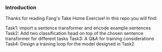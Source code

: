 ### Introduction

Thanks for reading Fang's Take Home Exercise! In this repo you will find:

Task1: import a sentence transformer and encode example sentences
Task2: Add two classification head on top of the chosen sentence transformer for different tasks
Task3: A Q&A for training considerations
Task4: Design a training loop for the model designed in Task2